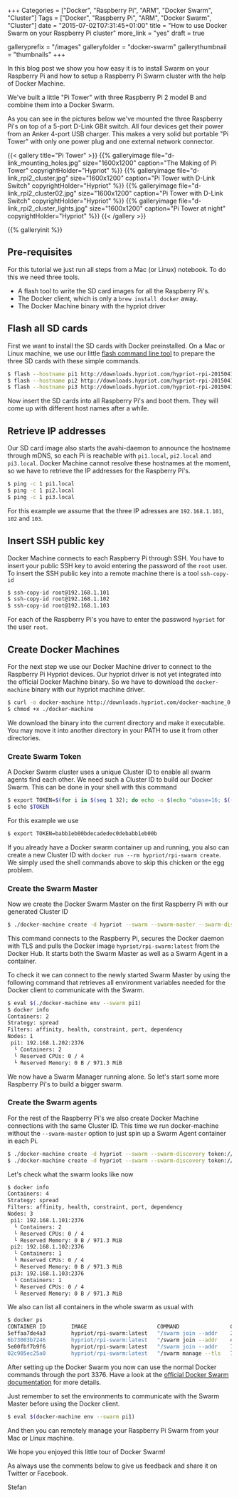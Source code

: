 +++
Categories = ["Docker", "Raspberry Pi", "ARM", "Docker Swarm", "Cluster"]
Tags = ["Docker", "Raspberry Pi", "ARM", "Docker Swarm", "Cluster"]
date = "2015-07-02T07:31:45+01:00"
title = "How to use Docker Swarm on your Raspberry Pi cluster"
more_link = "yes"
draft = true

galleryprefix = "/images"
galleryfolder = "docker-swarm"
gallerythumbnail = "thumbnails"
+++

In this blog post we show you how easy it is to install Swarm on your Raspberry Pi and how to setup a Raspberry Pi Swarm cluster with the help of Docker Machine.

We've built a little "Pi Tower" with three Raspberry Pi 2 model B and combine them into a Docker Swarm.
<!--more-->

As you can see in the pictures below we've mounted the three Raspberry Pi's on top of a 5-port D-Link GBit switch. All four devices get their power from an Anker 4-port USB charger. This makes a very solid but portable "Pi Tower" with only one power plug and one external network connector.

{{< gallery title="Pi Tower" >}}
{{% galleryimage file="d-link_mounting_holes.jpg" size="1600x1200" caption="The Making of Pi Tower" copyrightHolder="Hypriot" %}}
{{% galleryimage file="d-link_rpi2_cluster.jpg" size="1600x1200" caption="Pi Tower with D-Link Switch" copyrightHolder="Hypriot" %}}
{{% galleryimage file="d-link_rpi2_cluster02.jpg" size="1600x1200" caption="Pi Tower with D-Link Switch" copyrightHolder="Hypriot" %}}
{{% galleryimage file="d-link_rpi2_cluster_lights.jpg" size="1600x1200" caption="Pi Tower at night" copyrightHolder="Hypriot" %}}
{{< /gallery >}}

{{% galleryinit %}}


## Pre-requisites

For this tutorial we just run all steps from a Mac (or Linux) notebook. To do this we need three tools.

* A flash tool to write the SD card images for all the Raspberry Pi's.
* The Docker client, which is only a `brew install docker` away.
* The Docker Machine binary with the hypriot driver

## Flash all SD cards

First we want to install the SD cards with Docker preinstalled. On a Mac or Linux machine, we use our little [flash command line tool](https://github.com/hypriot/flash) to prepare the three SD cards with these simple commands.

```bash
$ flash --hostname pi1 http://downloads.hypriot.com/hypriot-rpi-20150416-201537.img.zip
$ flash --hostname pi2 http://downloads.hypriot.com/hypriot-rpi-20150416-201537.img.zip
$ flash --hostname pi3 http://downloads.hypriot.com/hypriot-rpi-20150416-201537.img.zip
```

Now insert the SD cards into all Raspberry Pi's and boot them. They will come up with different host names after a while.

## Retrieve IP addresses

Our SD card image also starts the avahi-daemon to announce the hostname through mDNS, so each Pi is reachable with `pi1.local`, `pi2.local` and `pi3.local`.
Docker Machine cannot resolve these hostnames at the moment, so we have to retrieve the IP addresses for the Raspberry Pi's.

```bash
$ ping -c 1 pi1.local
$ ping -c 1 pi2.local
$ ping -c 1 pi3.local
```

For this example we assume that the three IP adresses are `192.168.1.101`, `102` and `103`.

## Insert SSH public key

Docker Machine connects to each Raspberry Pi through SSH. You have to insert your public
SSH key to avoid entering the password of the `root` user. To insert the SSH public key into a remote machine there is a tool `ssh-copy-id`

```bash
$ ssh-copy-id root@192.168.1.101
$ ssh-copy-id root@192.168.1.102
$ ssh-copy-id root@192.168.1.103
```

For each of the Raspberry Pi's you have to enter the password `hypriot` for the user `root`.

## Create Docker Machines

For the next step we use our Docker Machine driver to connect to the Raspberry Pi Hypriot devices.
Our hypriot driver is not yet integrated into the official Docker Machine binary.
So we have to download the `docker-machine` binary with our hypriot machine driver.

```bash
$ curl -o docker-machine http://downloads.hypriot.com/docker-machine_0.4.0-dev_darwin-amd64
$ chmod +x ./docker-machine
```

We download the binary into the current directory and make it executable. You may move it
into another directory in your PATH to use it from other directories.

### Create Swarm Token

A Docker Swarm cluster uses a unique Cluster ID to enable all swarm agents find each other. We need such a Cluster ID to build our Docker Swarm. This can be done in your shell with this command

```bash
$ export TOKEN=$(for i in $(seq 1 32); do echo -n $(echo "obase=16; $(($RANDOM % 16))" | bc); done; echo)
$ echo $TOKEN
```

For this example we use

```bash
$ export TOKEN=babb1eb00bdecadedec0debabb1eb00b
```

If you already have a Docker swarm container up and running, you also can create a new Cluster ID
with `docker run --rm hypriot/rpi-swarm create`. We simply used the shell commands above to skip this chicken or the egg problem.

### Create the Swarm Master

Now we create the Docker Swarm Master on the first Raspberry Pi with our generated Cluster ID

```bash
$ ./docker-machine create -d hypriot --swarm --swarm-master --swarm-discovery token://$TOKEN --hypriot-ip-address 192.168.1.101 pi1
```

This command connects to the Raspberry Pi, secures the Docker daemon with TLS and pulls the Docker image `hypriot/rpi-swarm:latest` from the Docker Hub. It starts both the Swarm Master as well as a Swarm Agent in a container.

To check it we can connect to the newly started Swarm Master by using the following command that retrieves all environment variables needed for the Docker client to communicate with the Swarm.

```bash
$ eval $(./docker-machine env --swarm pi1)
$ docker info
Containers: 2
Strategy: spread
Filters: affinity, health, constraint, port, dependency
Nodes: 1
 pi1: 192.168.1.202:2376
  └ Containers: 2
  └ Reserved CPUs: 0 / 4
  └ Reserved Memory: 0 B / 971.3 MiB
```

We now have a Swarm Manager running alone. So let's start some more Raspberry Pi's to build a bigger swarm.

### Create the Swarm agents

For the rest of the Raspberry Pi's we also create Docker Machine connections with the same Cluster ID. This time we run docker-machine without the `--swarm-master` option to just spin up a Swarm Agent container in each Pi.

```bash
$ ./docker-machine create -d hypriot --swarm --swarm-discovery token://$TOKEN --hypriot-ip-address 192.168.1.102 pi2
$ ./docker-machine create -d hypriot --swarm --swarm-discovery token://$TOKEN --hypriot-ip-address 192.168.1.103 pi3
```

Let's check what the swarm looks like now

```bash
$ docker info
Containers: 4
Strategy: spread
Filters: affinity, health, constraint, port, dependency
Nodes: 3
 pi1: 192.168.1.101:2376
  └ Containers: 2
  └ Reserved CPUs: 0 / 4
  └ Reserved Memory: 0 B / 971.3 MiB
 pi2: 192.168.1.102:2376
  └ Containers: 1
  └ Reserved CPUs: 0 / 4
  └ Reserved Memory: 0 B / 971.3 MiB
 pi3: 192.168.1.103:2376
  └ Containers: 1
  └ Reserved CPUs: 0 / 4
  └ Reserved Memory: 0 B / 971.3 MiB
```

We also can list all containers in the whole swarm as usual with

```bash
$ docker ps
CONTAINER ID        IMAGE                      COMMAND                CREATED             STATUS              PORTS                                    NAMES
5effaa7de4a3        hypriot/rpi-swarm:latest   "/swarm join --addr    2 minutes ago       Up About a minute   2375/tcp                                 pi3/swarm-agent
6b73003b7246        hypriot/rpi-swarm:latest   "/swarm join --addr    4 minutes ago       Up 3 minutes        2375/tcp                                 pi2/swarm-agent
5e00fbf7b9f6        hypriot/rpi-swarm:latest   "/swarm join --addr    7 minutes ago       Up 7 minutes        2375/tcp                                 pi1/swarm-agent
02c905ec25a0        hypriot/rpi-swarm:latest   "/swarm manage --tls   7 minutes ago       Up 7 minutes        2375/tcp, 192.168.1.101:3376->3376/tcp   pi1/swarm-agent-master
```

After setting up the Docker Swarm you now can use the normal Docker commands through the port 3376. Have a look at the [official Docker Swarm documentation](https://docs.docker.com/swarm/) for more details.

Just remember to set the environments to communicate with the Swarm Master before using the Docker client.

```bash
$ eval $(docker-machine env --swarm pi1)
```

And then you can remotely manage your Raspberry Pi Swarm from your Mac or Linux machine.

We hope you enjoyed this little tour of Docker Swarm!

As always use the comments below to give us feedback and share it on Twitter or Facebook.

Stefan
